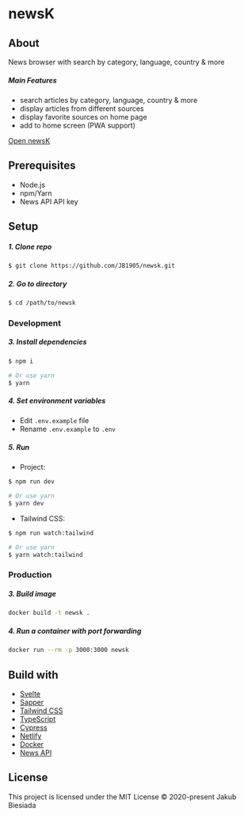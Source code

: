 # newsK

## About

News browser with search by category, language, country & more

##### Main Features

- search articles by category, language, country & more
- display articles from different sources
- display favorite sources on home page
- add to home screen (PWA support)

[Open newsK](https://newsk.netlify.app/)

## Prerequisites

- Node.js
- npm/Yarn
- News API API key

## Setup

##### 1. Clone repo

```sh
$ git clone https://github.com/JB1905/newsk.git
```

##### 2. Go to directory

```sh
$ cd /path/to/newsk
```

### Development

##### 3. Install dependencies

```sh
$ npm i

# Or use yarn
$ yarn
```

##### 4. Set environment variables

- Edit `.env.example` file
- Rename `.env.example` to `.env`

##### 5. Run

- Project:

```sh
$ npm run dev

# Or use yarn
$ yarn dev
```

- Tailwind CSS:

```sh
$ npm run watch:tailwind

# Or use yarn
$ yarn watch:tailwind
```

### Production

##### 3. Build image

```sh
docker build -t newsk .
```

##### 4. Run a container with port forwarding

```sh
docker run --rm -p 3000:3000 newsk
```

## Build with

- [Svelte](https://svelte.dev/)
- [Sapper](https://sapper.svelte.dev/)
- [Tailwind CSS](https://tailwindcss.com/)
- [TypeScript](https://www.typescriptlang.org/)
- [Cypress](https://www.cypress.io/)
- [Netlify](https://www.netlify.com/)
- [Docker](https://www.docker.com/)
- [News API](https://newsapi.org/)

## License

This project is licensed under the MIT License © 2020-present Jakub Biesiada
